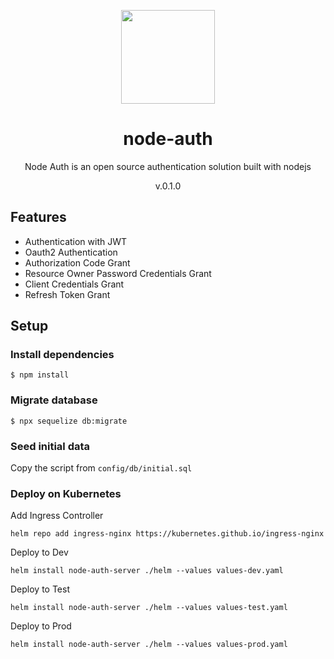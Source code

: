 <p align="center">
  <img src="https://github.com/node-auth/node-auth-server/assets/25092979/1c124b8a-391e-484a-809d-f06017a801fe" width="150px" height="150px">
</p>

<div align="center">
  <h1>node-auth</h1>
</div>
<p align="center">Node Auth is an open source authentication solution built with nodejs</p>
<p align="center">v.0.1.0</p>

## Features

- Authentication with JWT
- Oauth2 Authentication
- Authorization Code Grant
- Resource Owner Password Credentials Grant
- Client Credentials Grant
- Refresh Token Grant


## Setup

### Install dependencies

```
$ npm install
```

### Migrate database

```
$ npx sequelize db:migrate
```

### Seed initial data

Copy the script from `config/db/initial.sql`


### Deploy on Kubernetes

Add Ingress Controller
```
helm repo add ingress-nginx https://kubernetes.github.io/ingress-nginx
```

Deploy to Dev
```
helm install node-auth-server ./helm --values values-dev.yaml
```

Deploy to Test
```
helm install node-auth-server ./helm --values values-test.yaml
```

Deploy to Prod
```
helm install node-auth-server ./helm --values values-prod.yaml
```